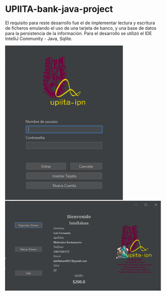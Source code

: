 # UPIITA-bank-java-project
El requisito para reste desarrollo fue el de implementar lectura y escritura de ficheros emulando el uso de una tarjeta de banco, y una base de datos para la persistencia de la información.
Para el desarrollo se utilizó el IDE IntelliJ Community - Java, Sqlite.

![alt text](https://github.com/LuisFlahan4051/UPIITA-bank-java-project/blob/main/capturas/1.png)
![alt text](https://github.com/LuisFlahan4051/UPIITA-bank-java-project/blob/main/capturas/2.png)
